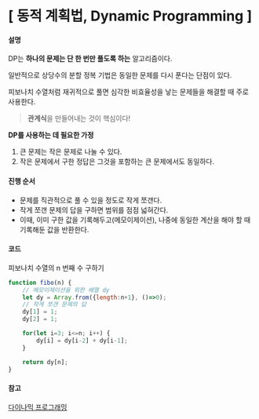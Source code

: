 # [ 동적 계획법, Dynamic Programming ]

#### 설명

DP는 **하나의 문제는 단 한 번만 풀도록 하는** 알고리즘이다.

일반적으로 상당수의 분할 정복 기법은 동일한 문제를 다시 푼다는 단점이 있다.

피보나치 수열처럼 재귀적으로 풀면 심각한 비효율성을 낳는 문제들을 해결할 때 주로 사용한다.

> **관계식**을 만들어내는 것이 핵심이다!



**DP를 사용하는 데 필요한 가정**

1. 큰 문제는 작은 문제로 나눌 수 있다.
2. 작은 문제에서 구한 정답은 그것을 포함하는 큰 문제에서도 동일하다.



#### 진행 순서

+ 문제를 직관적으로 풀 수 있을 정도로 작게 쪼갠다.
+ 작게 쪼갠 문제의 답을 구하면 범위를 점점 넓혀간다.
+ 이때, 이미 구한 값을 기록해두고(메모이제이션), 나중에 동일한 계산을 해야 할 때 기록해둔 값을 반환한다.



#### 코드

피보나치 수열의 n 번째 수 구하기

```javascript
function fibo(n) {
    // 메모이제이션을 위한 배열 dy
    let dy = Array.from({length:n+1}, ()=>0);
    // 작게 쪼갠 문제의 답
    dy[1] = 1;
    dy[2] = 1;

    for(let i=3; i<=n; i++) {
        dy[i] = dy[i-2] + dy[i-1];
    }

    return dy[n];
}
```



#### 참고

[다이나믹 프로그래밍](https://www.youtube.com/watch?v=FmXZG7D8nS4)